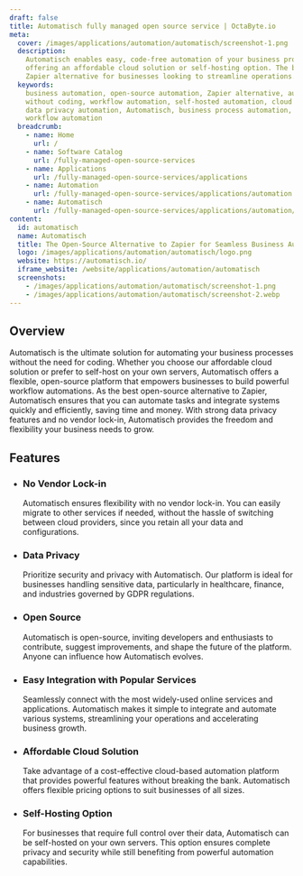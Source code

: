 ```yaml
---
draft: false
title: Automatisch fully managed open source service | OctaByte.io
meta:
  cover: /images/applications/automation/automatisch/screenshot-1.png
  description:
    Automatisch enables easy, code-free automation of your business processes,
    offering an affordable cloud solution or self-hosting option. The best open-source
    Zapier alternative for businesses looking to streamline operations.
  keywords:
    business automation, open-source automation, Zapier alternative, automate
    without coding, workflow automation, self-hosted automation, cloud automation,
    data privacy automation, Automatisch, business process automation, open-source
    workflow automation
  breadcrumb:
    - name: Home
      url: /
    - name: Software Catalog
      url: /fully-managed-open-source-services
    - name: Applications
      url: /fully-managed-open-source-services/applications
    - name: Automation
      url: /fully-managed-open-source-services/applications/automation
    - name: Automatisch
      url: /fully-managed-open-source-services/applications/automation/automatisch
content:
  id: automatisch
  name: Automatisch
  title: The Open-Source Alternative to Zapier for Seamless Business Automation
  logo: /images/applications/automation/automatisch/logo.png
  website: https://automatisch.io/
  iframe_website: /website/applications/automation/automatisch
  screenshots:
    - /images/applications/automation/automatisch/screenshot-1.png
    - /images/applications/automation/automatisch/screenshot-2.webp
---
```


## Overview

Automatisch is the ultimate solution for automating your business processes without the need for coding. Whether you choose our affordable cloud solution or prefer to self-host on your own servers, Automatisch offers a flexible, open-source platform that empowers businesses to build powerful workflow automations. As the best open-source alternative to Zapier, Automatisch ensures that you can automate tasks and integrate systems quickly and efficiently, saving time and money. With strong data privacy features and no vendor lock-in, Automatisch provides the freedom and flexibility your business needs to grow.

## Features

- ### No Vendor Lock-in

  Automatisch ensures flexibility with no vendor lock-in. You can easily migrate to other services if needed, without the hassle of switching between cloud providers, since you retain all your data and configurations.

- ### Data Privacy

  Prioritize security and privacy with Automatisch. Our platform is ideal for businesses handling sensitive data, particularly in healthcare, finance, and industries governed by GDPR regulations.

- ### Open Source

  Automatisch is open-source, inviting developers and enthusiasts to contribute, suggest improvements, and shape the future of the platform. Anyone can influence how Automatisch evolves.

- ### Easy Integration with Popular Services

  Seamlessly connect with the most widely-used online services and applications. Automatisch makes it simple to integrate and automate various systems, streamlining your operations and accelerating business growth.

- ### Affordable Cloud Solution

  Take advantage of a cost-effective cloud-based automation platform that provides powerful features without breaking the bank. Automatisch offers flexible pricing options to suit businesses of all sizes.

- ### Self-Hosting Option

  For businesses that require full control over their data, Automatisch can be self-hosted on your own servers. This option ensures complete privacy and security while still benefiting from powerful automation capabilities.
